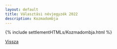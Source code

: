 ```yaml
---
layout: default
title: Választási névjegyzék 2022
description: Kozmadombja
---
```


{% include settlementHTMLs/Kozmadombja.html %}

[Vissza](./)